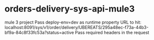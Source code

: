 # orders-delivery-sys-api-mule3
mule 3 project
Pass deploy-env=dev as runtime property
URL to hit: localhost:8091/sys/v1/order/delivery/UBEREATS/295a48ec-f73a-44b3-bf9a-84c8f33fc53a?status=active
Pass required headers in the request
